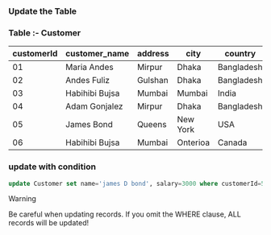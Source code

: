 ### Update the Table

### Table :- Customer

| customerId | customer_name  | address | city     | country    | salary | age |
| ---------- | -------------- | ------- | -------- | ---------- | ------ | --- |
| 01         | Maria Andes    | Mirpur  | Dhaka    | Bangladesh | 50000  | 30  |
| 02         | Andes Fuliz    | Gulshan | Dhaka    | Bangladesh | 55000  | 28  |
| 03         | Habihibi Bujsa | Mumbai  | Mumbai   | India      | 60000  | 35  |
| 04         | Adam Gonjalez  | Mirpur  | Dhaka    | Bangladesh | 52000  | 32  |
| 05         | James Bond     | Queens  | New York | USA        | 75000  | 40  |
| 06         | Habihibi Bujsa | Mumbai  | Onterioa | Canada     | 58000  | 37  |

### update with condition

```sql
update Customer set name='james D bond', salary=3000 where customerId=5
```

> [!WARNING]
> Be careful when updating records. If you omit the WHERE clause, ALL records will be updated!
